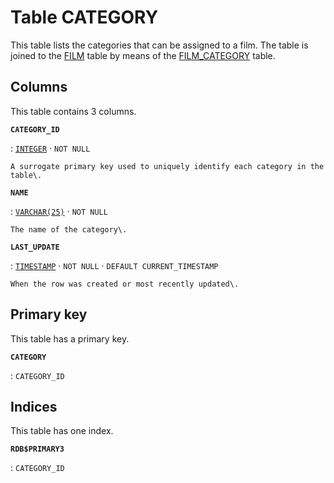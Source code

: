 # Table **CATEGORY**

This table lists the categories that can be assigned to a film\. The table is joined to the [FILM](../../tables/film) table by means of the [FILM\_CATEGORY](../../tables/film_category) table\.

## Columns

This table contains 3 columns.

**`CATEGORY_ID`**

:   [`INTEGER`](https://firebirdsql.org/file/documentation/html/en/refdocs/fblangref40/firebird-40-language-reference.html#fblangref40-datatypes-inttypes) · `NOT NULL`

    A surrogate primary key used to uniquely identify each category in the table\.

**`NAME`**

:   [`VARCHAR(25)`](https://firebirdsql.org/file/documentation/html/en/refdocs/fblangref40/firebird-40-language-reference.html#fblangref40-datatypes-chartypes) · `NOT NULL`

    The name of the category\.

**`LAST_UPDATE`**

:   [`TIMESTAMP`](https://firebirdsql.org/file/documentation/html/en/refdocs/fblangref40/firebird-40-language-reference.html#fblangref40-datatypes-datetime) · `NOT NULL` · `DEFAULT CURRENT_TIMESTAMP`

    When the row was created or most recently updated\.

## Primary key

This table has a primary key.

**`CATEGORY`**

:   `CATEGORY_ID`

## Indices

This table has one index.

**`RDB$PRIMARY3`**

:   `CATEGORY_ID`
